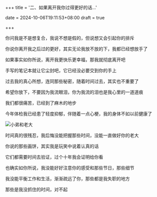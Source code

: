 +++
title = '二、如果离开我你过得更好的话...'

date = 2024-10-06T19:11:53+08:00
draft = true



+++

你问我是不是想复合，我说不想是假的，但说想又会引起你的排斥

你说你离开我之后过的更好，其实无论我放不放的下，我都已经想放手了

如果事实如你所说，离开我更快乐更幸福，那我就彻底离开吧

手写的笔记本就让它尘封吧，它已经没必要交到你的手上

过去我的真心所想，连同那些秘密，随着时间过去，其实也不重要了

希望你放下，不要因为我流眼泪，你为我流的泪也是我心里的一道道痕

我们都很痛苦，已经到了麻木的地步

今年体检我已经患了轻度抑郁，伴随着一点心梗，我的身体不如以前健康了

![小弟和老大](/img/p2.jpg)

时间真的很残忍，我后悔没能把握那些时间，没能一直做好你的老大

你说的那些画饼，其实我是玩笑中说着认真的话

它们都需要时间去验证，过个十年我会证明给你看

也确实如你所说，我没能好好注意你的感受和那些节日，那些细节

我没能平衡工作和生活，渐渐疏远了你，那些都是我失职的地方

那些是我没抓住的时间，对不起



